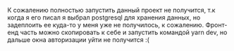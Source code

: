 К сожалению полностью запустить данный проект не получится, т.к когда я его писал я выбрал postgresql для хранения данных, но задеплоить ее куда-то у меня уже не получилось, к сожалению.
Фронт-енд часть можно скопировать к себе и запустить командой yarn dev, но дальше окна авторизации уйти не получится :(
